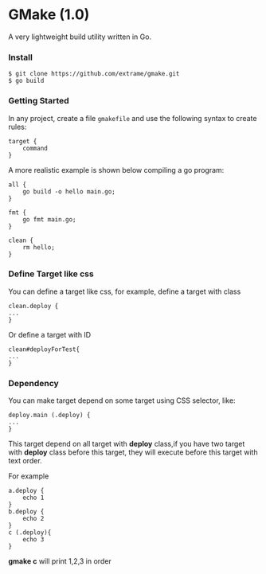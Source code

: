 GMake (1.0)
===========

A very lightweight build utility written in Go. 

### Install

    $ git clone https://github.com/extrame/gmake.git
    $ go build

### Getting Started

In any project, create a file `gmakefile` and use the following syntax to create rules:

    target {
        command
    }

A more realistic example is shown below compiling a go program:

    all {
        go build -o hello main.go;
    }
    
    fmt {
        go fmt main.go;
    }
    
    clean {
        rm hello;
    }

### Define Target like css

You can define a target like css, for example, define a target with class

	clean.deploy {
	...
	}
	
Or define a target with ID

	clean#deployForTest{
	...
	}
	
### Dependency

You can make target depend on some target using CSS selector, like:

	deploy.main (.deploy) {
	...
	}
	
This target depend on all target with **deploy** class,if you have two target with **deploy** class before this target, they will execute before this target with text order.

For example

	a.deploy {
		echo 1
	}
	b.deploy {
		echo 2
	}
	c (.deploy){
		echo 3
	}

**gmake c** will print 1,2,3 in order